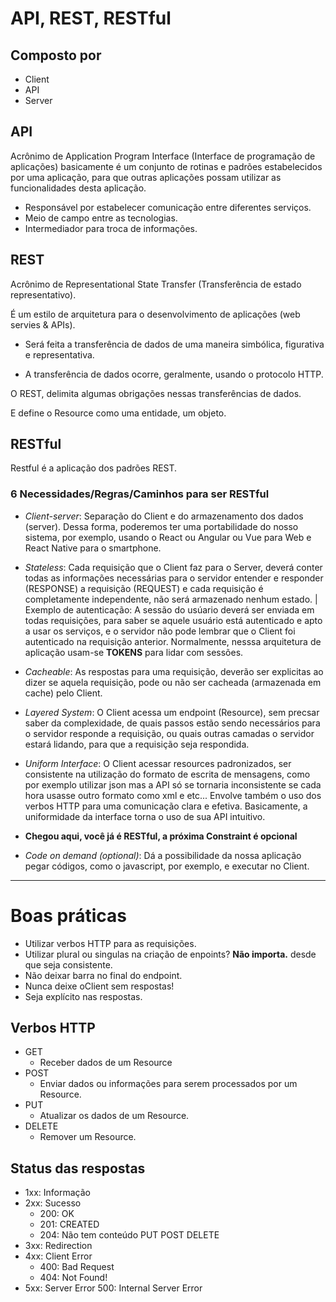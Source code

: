# API, REST, RESTful

## Composto por
- Client
- API
- Server

## API
Acrônimo de Application Program Interface (Interface de programação de aplicações) basicamente é um conjunto de rotinas e padrões estabelecidos por uma aplicação, para que outras aplicações possam utilizar as funcionalidades desta aplicação.

- Responsável por estabelecer comunicação entre diferentes serviços.
- Meio de campo entre as tecnologias.
- Intermediador para troca de informações.

## REST

Acrônimo de Representational State Transfer (Transferência de estado representativo).

É um estilo de arquitetura para o desenvolvimento de aplicações (web servies & APIs).

- Será feita a transferência de dados de uma maneira simbólica, figurativa e representativa.

- A transferência de dados ocorre, geralmente, usando o protocolo HTTP.

O REST, delimita algumas obrigações nessas transferências de dados.

E define o Resource como uma entidade, um objeto.

## RESTful
Restful é a aplicação dos padrões REST.
### 6 Necessidades/Regras/Caminhos para ser RESTful

- _Client-server_: Separação do Client e do armazenamento dos dados (server). Dessa forma, poderemos ter uma portabilidade do nosso sistema, por exemplo, usando o React ou Angular ou Vue para Web e React Native para o smartphone.

- _Stateless_: Cada requisição que o Client faz para o Server, deverá conter todas as informações necessárias para o servidor entender e responder (RESPONSE) a requisição (REQUEST) e cada requisição é completamente independente, não será armazenado nenhum estado. |
Exemplo de autenticação: A sessão do usúario deverá ser enviada em todas requisições, para saber se aquele usuário está autenticado e apto a usar os serviços, e o servidor não pode lembrar que o Client foi autenticado na requisição anterior. Normalmente, nesssa arquitetura de aplicação usam-se **TOKENS** para lidar com sessões.

- _Cacheable_: As respostas para uma requisição, deverão ser explicitas ao dizer se aquela requisição, pode ou não ser cacheada (armazenada em cache) pelo Client.

- _Layered System_:  O Client acessa um endpoint (Resource), sem precsar saber da complexidade, de quais passos estão sendo necessários para o servidor responde a requisição, ou quais outras camadas o servidor estará lidando, para que a requisição seja respondida.

- _Uniform Interface_: O Client acessar resources padronizados, ser consistente na utilização do formato de escrita de mensagens, como por exemplo utilizar json mas a API só se tornaria inconsistente se cada hora usasse outro formato como xml e etc... Envolve também o uso dos verbos HTTP para uma comunicação clara e efetiva. Basicamente, a uniformidade da interface torna o uso de sua API intuitivo.

- **Chegou aqui, você já é RESTful, a próxima Constraint é opcional**

- _Code on demand (optional)_: Dá a possibilidade da nossa aplicação pegar códigos, como o javascript, por exemplo, e executar no Client.

------------------------------------------
# Boas práticas

- Utilizar verbos HTTP para as requisições.
- Utilizar plural ou singulas na criação de enpoints? **Não importa.** desde que seja consistente.
- Não deixar barra no final do endpoint.
- Nunca deixe oClient sem respostas!
- Seja explícito nas respostas.

## Verbos HTTP
  - GET
    - Receber dados de um Resource
  - POST
    - Enviar dados ou informações para serem processados por um Resource.
  - PUT
    - Atualizar os dados de um Resource.
  - DELETE
    - Remover um Resource.

## Status das respostas

- 1xx: Informação
- 2xx: Sucesso
  - 200: OK
  - 201: CREATED
  - 204: Não tem conteúdo PUT POST DELETE
- 3xx: Redirection
- 4xx: Client Error
  - 400: Bad Request
  - 404: Not Found!
- 5xx: Server Error
  500: Internal Server Error